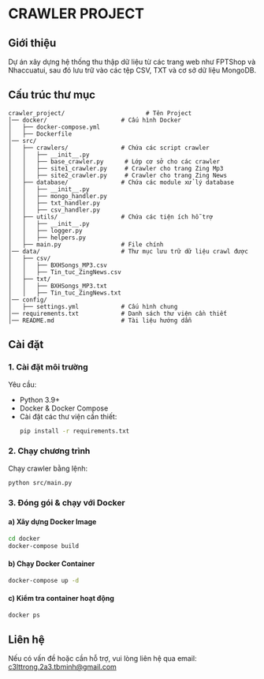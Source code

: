 # CRAWLER PROJECT

## Giới thiệu
Dự án xây dựng hệ thống thu thập dữ liệu từ các trang web như FPTShop và Nhaccuatui, sau đó lưu trữ vào các tệp CSV, TXT và cơ sở dữ liệu MongoDB.

## Cấu trúc thư mục
```
crawler_project/                       # Tên Project
│── docker/                     # Cấu hình Docker
│   ├── docker-compose.yml
│   ├── Dockerfile
│── src/
│   ├── crawlers/               # Chứa các script crawler
│   │   ├── __init__.py
│   │   ├── base_crawler.py      # Lớp cơ sở cho các crawler
│   │   ├── site1_crawler.py     # Crawler cho trang Zing Mp3
│   │   ├── site2_crawler.py     # Crawler cho trang Zing News
│   ├── database/               # Chứa các module xử lý database
│   │   ├── __init__.py
│   │   ├── mongo_handler.py    
│   │   ├── txt_handler.py   
│   │   ├── csv_handler.py  
│   ├── utils/                  # Chứa các tiện ích hỗ trợ
│   │   ├── __init__.py
│   │   ├── logger.py    
│   │   ├── helpers.py  
│   ├── main.py                 # File chính
│── data/                       # Thư mục lưu trữ dữ liệu crawl được
│   ├── csv/
│   │   ├── BXHSongs_MP3.csv
│   │   ├── Tin_tuc_ZingNews.csv
│   ├── txt/
│   │   ├── BXHSongs_MP3.txt
│   │   ├── Tin_tuc_ZingNews.txt
│── config/
│   ├── settings.yml            # Cấu hình chung
│── requirements.txt            # Danh sách thư viện cần thiết
│── README.md                   # Tài liệu hướng dẫn
```

## Cài đặt
### 1. Cài đặt môi trường
Yêu cầu:
- Python 3.9+
- Docker & Docker Compose
- Cài đặt các thư viện cần thiết:
  ```bash
  pip install -r requirements.txt
  ```

### 2. Chạy chương trình
Chạy crawler bằng lệnh:
```bash
python src/main.py
```

### 3. Đóng gói & chạy với Docker
#### a) Xây dựng Docker Image
```bash
cd docker
docker-compose build
```
#### b) Chạy Docker Container
```bash
docker-compose up -d
```

#### c) Kiểm tra container hoạt động
```bash
docker ps
```

## Liên hệ
Nếu có vấn đề hoặc cần hỗ trợ, vui lòng liên hệ qua email: c3lttrong.2a3.tbminh@gmail.com
